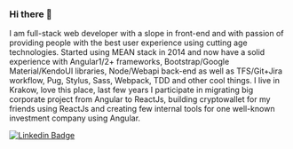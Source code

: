 ### Hi there 👋

I am full-stack web developer with a slope in front-end and with passion of providing people with the best user experience using cutting age technologies. Started using MEAN stack in 2014 and now have a solid experience with Angular1/2+ frameworks, Bootstrap/Google Material/KendoUI libraries, Node/Webapi back-end as well as TFS/Git+Jira workflow, Pug, Stylus, Sass, Webpack, TDD and other cool things. I live in Krakow, love this place, last few years I participate in migrating big corporate project from Angular to ReactJs, building cryptowallet for my friends using ReactJs and creating few internal tools for one well-known investment company using Angular. 

[![Linkedin Badge](https://img.shields.io/badge/anton--pegov-blue?style=flat-square&logo=linkedin&labelColor=blue&link=https://www.linkedin.com/in/anton-pegov/)](https://www.linkedin.com/in/anton-pegov/) 
<!--
**antonpegov/antonpegov** is a ✨ _special_ ✨ repository because its `README.md` (this file) appears on your GitHub profile.

Here are some ideas to get you started:

- 🔭 I’m currently working on ...
- 🌱 I’m currently learning ...
- 👯 I’m looking to collaborate on ...
- 🤔 I’m looking for help with ...
- 💬 Ask me about ...
- 📫 How to reach me: ...
- 😄 Pronouns: ...
- ⚡ Fun fact: ...
-->
